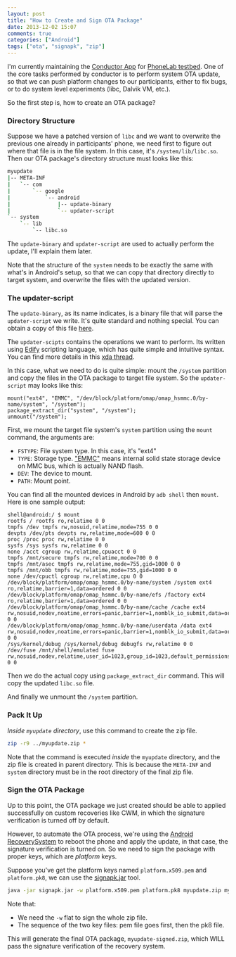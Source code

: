 ```yaml
---
layout: post
title: "How to Create and Sign OTA Package"
date: 2013-12-02 15:07
comments: true
categories: ["Android"]
tags: ["ota", "signapk", "zip"]
---
```


I'm currently maintaining the [Conductor App][conductor] for 
[PhoneLab testbed][phonelab]. One of the core tasks performed by conductor is to perform
system OTA update, so that we can push platform changes to our participants,
either to fix bugs, or to do system level experiments (libc, Dalvik VM, etc.).

So the first step is, how to create an OTA package?

<!--more-->

### Directory Structure

Suppose we have a patched version of `libc` and we want to overwrite the
previous one already in participants' phone, we need first to figure out where
that file is in the file system. In this case, it's `/system/lib/libc.so`. Then
our OTA package's directory structure must looks like this:

```bash
myupdate
|-- META-INF
|   `-- com
|       `-- google
|           `-- android
|               |-- update-binary
|               `-- updater-script
`-- system
    `-- lib
        `-- libc.so
```

The `update-binary` and `updater-script` are used to actually perform the 
update, I'll explain them later.

Note that the structure of the `system` needs to be exactly the same with what's
in Android's setup, so that we can copy that directory directly to target
system, and overwrite the files with the updated version.

### The updater-script

The `update-binary`, as its name indicates, is a binary file that will parse the
`updater-script` we write. It's quite standard and nothing special. You can obtain 
a copy of this file [here][binary].

The `updater-scipts` contains the operations we want to perform. Its written
using [Edify][edify] scripting language, which has quite simple and intuitive
syntax. You can find more details in this [xda thread][xda].

In this case, what we need to do is quite simple: mount the `/system` partition
and copy the files in the OTA package to target file system. So the
`updater-script` may looks like this:

```
mount("ext4", "EMMC", "/dev/block/platform/omap/omap_hsmmc.0/by-name/system", "/system");
package_extract_dir("system", "/system");                                        
unmount("/system");       
```

First, we mount the target file system's `system` partition using the `mount`
command, the arguments are:

 - `FSTYPE`: File system type. In this case, it's "ext4"
 - `TYPE`: Storage type. ["EMMC"][emmc] means internal solid state storage device on MMC
   bus, which is actually NAND flash.
 - `DEV`: The device to mount. 
 - `PATH`: Mount point.

You can find all the mounted devices in Android by `adb shell` then `mount`.
Here is one sample output:

```
shell@android:/ $ mount
rootfs / rootfs ro,relatime 0 0
tmpfs /dev tmpfs rw,nosuid,relatime,mode=755 0 0
devpts /dev/pts devpts rw,relatime,mode=600 0 0
proc /proc proc rw,relatime 0 0
sysfs /sys sysfs rw,relatime 0 0
none /acct cgroup rw,relatime,cpuacct 0 0
tmpfs /mnt/secure tmpfs rw,relatime,mode=700 0 0
tmpfs /mnt/asec tmpfs rw,relatime,mode=755,gid=1000 0 0
tmpfs /mnt/obb tmpfs rw,relatime,mode=755,gid=1000 0 0
none /dev/cpuctl cgroup rw,relatime,cpu 0 0
/dev/block/platform/omap/omap_hsmmc.0/by-name/system /system ext4 ro,relatime,barrier=1,data=ordered 0 0
/dev/block/platform/omap/omap_hsmmc.0/by-name/efs /factory ext4 ro,relatime,barrier=1,data=ordered 0 0
/dev/block/platform/omap/omap_hsmmc.0/by-name/cache /cache ext4 rw,nosuid,nodev,noatime,errors=panic,barrier=1,nomblk_io_submit,data=ordered 0 0
/dev/block/platform/omap/omap_hsmmc.0/by-name/userdata /data ext4 rw,nosuid,nodev,noatime,errors=panic,barrier=1,nomblk_io_submit,data=ordered 0 0
/sys/kernel/debug /sys/kernel/debug debugfs rw,relatime 0 0
/dev/fuse /mnt/shell/emulated fuse rw,nosuid,nodev,relatime,user_id=1023,group_id=1023,default_permissions,allow_other 0 0
```

Then we do the actual copy using `package_extract_dir` command. This will copy 
the updated `libc.so` file.

And finally we unmount the `/system` partition.

### Pack It Up

_Inside `myupdate` directory_, use this command to create the zip file.

```bash
zip -r9 ../myupdate.zip *
```

Note that the command is executed _inside_ the `myupdate` directory, and the
zip file is created in parent directory. This is because the `META-INF` and
`system` directory must be in the root directory of the final zip file.

### Sign the OTA Package

Up to this point, the OTA package we just created should be able to applied
successfully on custom recoveries like CWM, in which the signature
verification is turned off by default.

However, to automate the OTA process, we're using the 
[Android RecoverySystem][recovery] to reboot the phone and apply the update, in that
case, the signature verification is turned on. So we need to sign the package
with proper keys, which are _platform_ keys.

Suppose you've get the platform keys named `platform.x509.pem` and
`platform.pk8`, we can use the [signapk.jar][signapk] tool.

```bash
java -jar signapk.jar -w platform.x509.pem platform.pk8 myupdate.zip myupdate-signed.zip
```

Note that:

 - We need the `-w` flat to sign the whole zip file.
 - The sequence of the two key files: pem file goes first, then the pk8 file.

This will generate the final OTA package, `myupdate-signed.zip`, which WILL pass
the signature verification of the recovery system.


[conductor]: https://play.google.com/store/apps/details?id=edu.buffalo.cse.phonelab.harness.participant&hl=en
[phonelab]: http://www.phone-lab.org
[binary]: https://github.com/koush/AnyKernel/tree/master/META-INF/com/google/android
[edify]: http://wiki.cyanogenmod.org/w/Doc:_About_Edify
[xda]: http://forum.xda-developers.com/showthread.php?t=1187313
[emmc]: http://www.datalight.com/solutions/technologies/emmc/what-is-emmc
[signapk]: http://www.adbtoolkit.com/kitchen/tools/linux/signapk.jar
[recovery]: http://developer.android.com/reference/android/os/RecoverySystem.html
